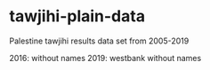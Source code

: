 # tawjihi-plain-data
Palestine tawjihi results data set from 2005-2019

2016: without names
2019: westbank without names
